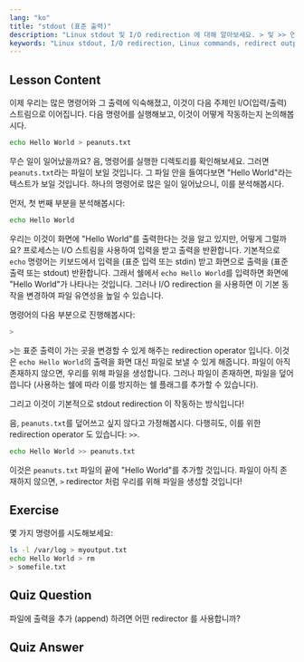 ```yaml
---
lang: "ko"
title: "stdout (표준 출력)"
description: "Linux stdout 및 I/O redirection 에 대해 알아보세요. > 및 >> 연산자를 사용하여 명령어 출력을 파일로 리디렉션하는 방법을 이해하세요. 오늘 Linux 여정을 시작하세요!"
keywords: "Linux stdout, I/O redirection, Linux commands, redirect output, Linux tutorial, beginner Linux, Linux guide, shell scripting"
---
```


## Lesson Content

이제 우리는 많은 명령어와 그 출력에 익숙해졌고, 이것이 다음 주제인 I/O(입력/출력) 스트림으로 이어집니다. 다음 명령어를 실행해보고, 이것이 어떻게 작동하는지 논의해봅시다.

```bash
echo Hello World > peanuts.txt
```

무슨 일이 일어났을까요? 음, 명령어를 실행한 디렉토리를 확인해보세요. 그러면 `peanuts.txt`라는 파일이 보일 것입니다. 그 파일 안을 들여다보면 "Hello World"라는 텍스트가 보일 것입니다. 하나의 명령어로 많은 일이 일어났으니, 이를 분석해봅시다.

먼저, 첫 번째 부분을 분석해봅시다:

```bash
echo Hello World
```

우리는 이것이 화면에 "Hello World"를 출력한다는 것을 알고 있지만, 어떻게 그럴까요? 프로세스는 I/O 스트림을 사용하여 입력을 받고 출력을 반환합니다. 기본적으로 `echo` 명령어는 키보드에서 입력을 (표준 입력 또는 stdin) 받고 화면으로 출력을 (표준 출력 또는 stdout) 반환합니다. 그래서 쉘에서 `echo Hello World`를 입력하면 화면에 "Hello World"가 나타나는 것입니다. 그러나 I/O redirection 을 사용하면 이 기본 동작을 변경하여 파일 유연성을 높일 수 있습니다.

명령어의 다음 부분으로 진행해봅시다:

```bash
>
```

`>`는 표준 출력이 가는 곳을 변경할 수 있게 해주는 redirection operator 입니다. 이것은 `echo Hello World`의 출력을 화면 대신 파일로 보낼 수 있게 해줍니다. 파일이 아직 존재하지 않으면, 우리를 위해 파일을 생성합니다. 그러나 파일이 존재하면, 파일을 덮어씁니다 (사용하는 쉘에 따라 이를 방지하는 쉘 플래그를 추가할 수 있습니다).

그리고 이것이 기본적으로 stdout redirection 이 작동하는 방식입니다!

음, `peanuts.txt`를 덮어쓰고 싶지 않다고 가정해봅시다. 다행히도, 이를 위한 redirection operator 도 있습니다: `>>`.

```bash
echo Hello World >> peanuts.txt
```

이것은 `peanuts.txt` 파일의 끝에 "Hello World"를 추가할 것입니다. 파일이 아직 존재하지 않으면, `>` redirector 처럼 우리를 위해 파일을 생성할 것입니다!

## Exercise

몇 가지 명령어를 시도해보세요:

```bash
ls -l /var/log > myoutput.txt
echo Hello World > rm
> somefile.txt
```

## Quiz Question

파일에 출력을 추가 (append) 하려면 어떤 redirector 를 사용합니까?

## Quiz Answer

> >
